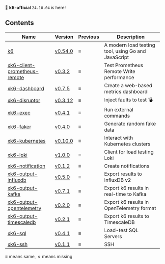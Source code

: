 🎉 **k6-official** `24.10.04` is here!

## Contents

Name | Version | Previous | Description
-----|---------|----------|------------
[k6](https://github.com/grafana/k6) | [v0.54.0](https://github.com/grafana/k6/releases/tag/v0.54.0) | ≡ | A modern load testing tool, using Go and JavaScript
[xk6-client-prometheus-remote](https://github.com/grafana/xk6-client-prometheus-remote) | [v0.3.2](https://github.com/grafana/xk6-client-prometheus-remote/releases/tag/v0.3.2) | ≡ | Test Prometheus Remote Write performance
[xk6-dashboard](https://github.com/grafana/xk6-dashboard) | [v0.7.5](https://github.com/grafana/xk6-dashboard/releases/tag/v0.7.5) | ≡ | Create a web-based metrics dashboard
[xk6-disruptor](https://github.com/grafana/xk6-disruptor) | [v0.3.12](https://github.com/grafana/xk6-disruptor/releases/tag/v0.3.12) | ≡ | Inject faults to test 💣
[xk6-exec](https://github.com/grafana/xk6-exec) | [v0.4.1](https://github.com/grafana/xk6-exec/releases/tag/v0.4.1) | ≡ | Run external commands
[xk6-faker](https://github.com/grafana/xk6-faker) | [v0.4.0](https://github.com/grafana/xk6-faker/releases/tag/v0.4.0) | ≡ | Generate random fake data
[xk6-kubernetes](https://github.com/grafana/xk6-kubernetes) | [v0.10.0](https://github.com/grafana/xk6-kubernetes/releases/tag/v0.10.0) | ≡ | Interact with Kubernetes clusters
[xk6-loki](https://github.com/grafana/xk6-loki) | [v1.0.0](https://github.com/grafana/xk6-loki/releases/tag/v1.0.0) | ≡ | Client for load testing Loki
[xk6-notification](https://github.com/grafana/xk6-notification) | [v0.1.2](https://github.com/grafana/xk6-notification/releases/tag/v0.1.2) | ≡ | Create notifications
[xk6-output-influxdb](https://github.com/grafana/xk6-output-influxdb) | [v0.5.0](https://github.com/grafana/xk6-output-influxdb/releases/tag/v0.5.0) | ≡ | Export results to InfluxDB v2
[xk6-output-kafka](https://github.com/grafana/xk6-output-kafka) | [v0.7.1](https://github.com/grafana/xk6-output-kafka/releases/tag/v0.7.1) | ≡ | Export k6 results in real-time to Kafka
[xk6-output-opentelemetry](https://github.com/grafana/xk6-output-opentelemetry) | [v0.2.0](https://github.com/grafana/xk6-output-opentelemetry/releases/tag/v0.2.0) | ≡ | Export k6 results in OpenTelemetry format
[xk6-output-timescaledb](https://github.com/grafana/xk6-output-timescaledb) | [v0.2.1](https://github.com/grafana/xk6-output-timescaledb/releases/tag/v0.2.1) | ≡ | Export k6 results to TimescaleDB
[xk6-sql](https://github.com/grafana/xk6-sql) | [v0.4.1](https://github.com/grafana/xk6-sql/releases/tag/v0.4.1) | ≡ | Load-test SQL Servers
[xk6-ssh](https://github.com/grafana/xk6-ssh) | [v0.1.1](https://github.com/grafana/xk6-ssh/releases/tag/v0.1.1) | ≡ | SSH

≡ means same, ✗ means missing

<!-- Please don't remove the following footer, k6dist needs it! -->
<!--```json
[{"path":"go.k6.io/k6","version":"v0.54.0"},{"path":"github.com/grafana/xk6-client-prometheus-remote","version":"v0.3.2"},{"path":"github.com/grafana/xk6-dashboard","version":"v0.7.5"},{"path":"github.com/grafana/xk6-disruptor","version":"v0.3.12"},{"path":"github.com/grafana/xk6-exec","version":"v0.4.1"},{"path":"github.com/grafana/xk6-faker","version":"v0.4.0"},{"path":"github.com/grafana/xk6-kubernetes","version":"v0.10.0"},{"path":"github.com/grafana/xk6-loki","version":"v1.0.0"},{"path":"github.com/grafana/xk6-notification","version":"v0.1.2"},{"path":"github.com/grafana/xk6-output-influxdb","version":"v0.5.0"},{"path":"github.com/grafana/xk6-output-kafka","version":"v0.7.1"},{"path":"github.com/grafana/xk6-output-opentelemetry","version":"v0.2.0"},{"path":"github.com/grafana/xk6-output-timescaledb","version":"v0.2.1"},{"path":"github.com/grafana/xk6-sql","version":"v0.4.1"},{"path":"github.com/grafana/xk6-ssh","version":"v0.1.1"}]
```-->
